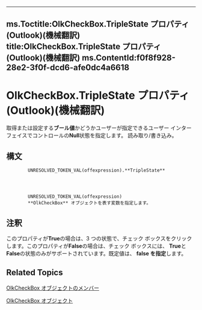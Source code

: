 

---
ms.Toctitle:OlkCheckBox.TripleState プロパティ (Outlook)(機械翻訳)
title:OlkCheckBox.TripleState プロパティ (Outlook)(機械翻訳)
ms.ContentId:f0f8f928-28e2-3f0f-dcd6-afe0dc4a6618
---
# OlkCheckBox.TripleState プロパティ (Outlook)(機械翻訳)




取得または設定する**ブール値**かどうかユーザーが指定できるユーザー インターフェイスでコントロールの**Null**状態を指定します。 読み取り/書き込み。

## 構文

            UNRESOLVED_TOKEN_VAL(offexpression).**TripleState**




            UNRESOLVED_TOKEN_VAL(offexpression)
            **OlkCheckBox** オブジェクトを表す変数を指定します。



## 注釈
このプロパティが**True**の場合は、3 つの状態で、チェック ボックスをクリックします。このプロパティが**False**の場合は、チェック ボックスには、 **True**と**False**の状態のみがサポートされています。既定値は、 **false を指定**します。



## Related Topics

[OlkCheckBox オブジェクトのメンバー](acf62b06-215d-6b2b-57b0-ccbfd0c92aed.md)

[OlkCheckBox オブジェクト](79460205-a604-7011-a9b3-14e651807f09.md)




